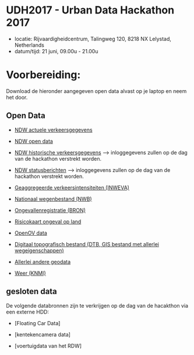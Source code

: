 # UDH2017 - Urban Data Hackathon 2017
+ locatie: Rijvaardigheidcentrum, Talingweg 120, 8218 NX Lelystad, Netherlands
+ datum/tijd: 21 juni, 09.00u - 21.00u

# Voorbereiding:
Download de hieronder aangegeven open data alvast op je laptop en neem het door. 

## Open Data 
+ [NDW actuele verkeersgegevens](https://data.overheid.nl/data/dataset/ndw-actuele-verkeersgegevens)

+ [NDW open data](http://opendata.ndw.nu/)

+ [NDW historische verkeersgegevens](http://ndw.kxa.nl) --> inloggegevens zullen op de dag van de hackathon verstrekt worden.

+ [NDW statusberichten](http://sb-ndw.kxa.nl) --> inloggegevens zullen op de dag van de hackathon verstrekt worden.

+ [Geaggregeerde verkeersintensiteiten (INWEVA)](https://nis.rijkswaterstaat.nl/SASPortal/navigate.do)

+ [Nationaal wegenbestand (NWB)](https://data.overheid.nl/data/dataset/nationaal-wegen-bestand-wegen-wegvakken)

+ [Ongevallenregistratie (BRON)](https://data.overheid.nl/data/dataset/verkeersongevallen-bestand-geregistreerde-ongevallen-nederland)

+ [Risicokaart ongeval op land](https://data.overheid.nl/data/dataset/ongeval-op-land)

+ [OpenOV data](http://data.openov.nl)

+ [Digitaal topografisch bestand (DTB, GIS bestand met allerlei wegeigenschappen)](https://www.rijkswaterstaat.nl/apps/geoservices/geodata/dmc/dtb/)

+ [Allerlei andere geodata](https://www.rijkswaterstaat.nl/apps/geoservices/geodata/dmc/)

+ [Weer (KNMI)](https://data.knmi.nl/datasets)

 
 ## gesloten data
 De volgende databronnen zijn te verkrijgen op de dag van de hacakthon via een externe HDD:
 + [Floating Car Data]
 
 + [kentekencamera data]
 
 + [voertuigdata van het RDW]
